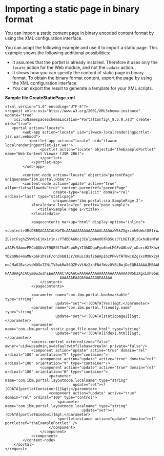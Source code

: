 # Importing a static page in binary format

You can import a static content page in binary encoded content format by using the XML configuration interface.

You can adapt the following example and use it to import a static page. This example shows the following additional possibilities:

-   It assumes that the portlet is already installed. Therefore it uses only the `locate` action for the Web module, and not the `update` action.
-   It shows how you can specify the content of static page in binary format. To obtain the binary format content, export the page by using the XML configuration interface.
-   You can export the result to generate a template for your XML scripts.

**Sample file CreateStaticPage.xml**

```
<?xml version="1.0" encoding="UTF-8"?>
<request xmlns:xsi="http://www.w3.org/2001/XMLSchema-instance" update="true"
    xsi:noNamespaceSchemaLocation="PortalConfig\_8.5.0.xsd" create-oids="true">   
   <portal action="locate">       
        <web-app action="locate" uid="ilwwcm-localrenderingportlet-jsr.war.webmod">
           <portlet-app action="locate" uid="ilwwcm-localrenderingportlet-jsr.war">
                <portlet action="locate" objectid="theExamplePortlet" name="Web Content Viewer (JSR 286)">
                </portlet>
            </portlet-app>
        </web-app>

        <content-node action="locate" objectid="parentPage" uniquename="ibm.portal.Home"/>
        <content-node action="update" active="true" allportletsallowed="true" content-parentref="parentPage" 
                      create-type="explicit" domain="rel" ordinal="last" type="staticpage" 
                      uniquename="ibm.portal.ssa.SamplePage.2">      
            <localedata locale="en" prefix="page.sample">
               <title>Sample Page 1</title>
            </localedata>

            <pagecontents markup="html" display-option="inline">
                <content>UEsDBBQACAAIALKbTDcAAAAAAAAAAAAAAAALAAAAaW5kZXgxLmh0bWxtUE1rwzAMvQf6H0TuTeh1
                         ZL7stFsghZ5VW2sEjmxir1n//YTdbDAGOoj3IelpmAmdOTRD5uzJTLhETzBlzGxhxBsNfWVU0u/a
                         a3APc9AmmvPMCbQQUvVE9QB9lTkdFLpAMyYIQhDDquPyu6heLMGFvA0LwVjxDurcHX7Khz6WhY7v
                         YD2m9No+maMNkpGF1hYEF/oh3nb81Jr/nRuLC9sf26WAp1bzPPwvfHT0wcKZg7xsMXWx2y88B81w
                         neJMa02BvizsdWO5uTZNiTV6wkRw58QZPvVtNz2xhFNdfWvzDVBLBwjDeEQR4AAAAJMBAABQSwEC
                         FAAUAAgACACym0w3w3hEEeAAAACTAQAACwAAAAAAAAAAAAAAAAAAAAAAaW5kZXgxLmh0bWxQSwUG
                         AAAAAAEAAQA5AAAAGQEAAAAA
                </content>
            </pagecontents>

            <parameter name="com.ibm.portal.bookmarkable" type="string" 
                       update="set"><![CDATA[Yes]]&gt;</parameter>
            <parameter name="com.ibm.portal.friendly.name" type="string" 
                       update="set"><![CDATA[staticpage2]]&gt;</parameter>
            <parameter name="com.ibm.portal.static.page.file.name.html" type="string" 
                       update="set"><![CDATA[index1.html]]&gt;</parameter>
            <access-control externalized="false" owner="uid=wpsadmin,o=defaultwimfilebasedrealm" private="false"/>
            <component action="update" active="true" domain="rel" ordinal="100" orientation="V" type="container">
                <component action="update" active="true" domain="rel" ordinal="100" orientation="V" type="container"/>
                <component action="update" active="true" domain="rel" ordinal="100" orientation="H" type="container">
                    <parameter name="com.ibm.portal.layoutnode.localname" type="string" 
                               update="set"><![CDATA[portletContainer1]]&gt;</parameter>
                    <component action="update" active="true" domain="rel" ordinal="100" type="control">
                        <parameter name="com.ibm.portal.layoutnode.localname" type="string" 
                                   update="set"><![CDATA[portletWindow1]]&gt;</parameter>
                        <portletinstance action="update" domain="rel" portletref="theExamplePortlet" />
                    </component>
                </component>
            </component>
        </content-node>
    </portal>
</request>
```


